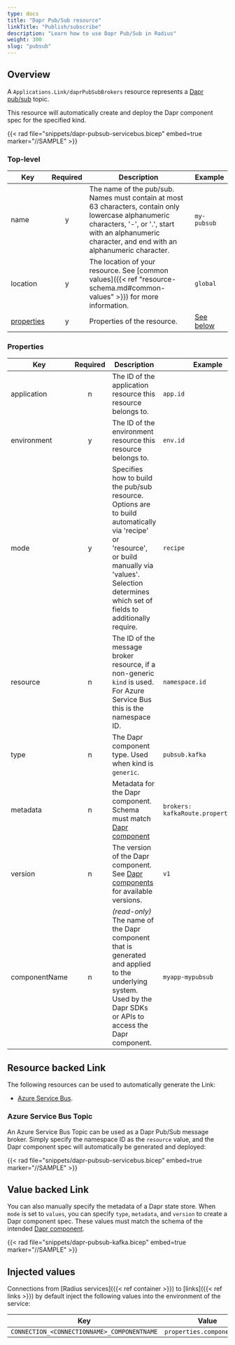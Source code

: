 ```yaml
---
type: docs
title: "Dapr Pub/Sub resource"
linkTitle: "Publish/subscribe"
description: "Learn how to use Dapr Pub/Sub in Radius"
weight: 300
slug: "pubsub"
---
```


## Overview

A `Applications.Link/daprPubSubBrokers` resource represents a [Dapr pub/sub](https://docs.dapr.io/developing-applications/building-blocks/pubsub/pubsub-overview/) topic.

This resource will automatically create and deploy the Dapr component spec for the specified kind.

{{< rad file="snippets/dapr-pubsub-servicebus.bicep" embed=true marker="//SAMPLE" >}}

### Top-level

| Key  | Required | Description | Example |
|------|:--------:|-------------|---------|
| name | y | The name of the pub/sub. Names must contain at most 63 characters, contain only lowercase alphanumeric characters, '-', or '.', start with an alphanumeric character, and end with an alphanumeric character. | `my-pubsub` |
| location | y | The location of your resource. See [common values]({{< ref "resource-schema.md#common-values" >}}) for more information. | `global`
| [properties](#properties) | y | Properties of the resource. | [See below](#properties)

### Properties

| Key  | Required | Description | Example |
|------|:--------:|-------------|---------|
| application | n | The ID of the application resource this resource belongs to. | `app.id`
| environment | y | The ID of the environment resource this resource belongs to. | `env.id`
| mode | y | Specifies how to build the pub/sub resource. Options are to build automatically via 'recipe' or 'resource', or build manually via 'values'. Selection determines which set of fields to additionally require. | `recipe`
| resource | n | The ID of the message broker resource, if a non-generic `kind` is used. For Azure Service Bus this is the namespace ID. | `namespace.id`
| type | n |The Dapr component type. Used when kind is `generic`. | `pubsub.kafka` |
| metadata | n | Metadata for the Dapr component. Schema must match [Dapr component](https://docs.dapr.io/reference/components-reference/supported-pubsub/) | `brokers: kafkaRoute.properties.url` |
| version | n | The version of the Dapr component. See [Dapr components](https://docs.dapr.io/reference/components-reference/supported-pubsub/) for available versions. | `v1` |
| componentName | n | _(read-only)_ The name of the Dapr component that is generated and applied to the underlying system. Used by the Dapr SDKs or APIs to access the Dapr component. | `myapp-mypubsub` |

## Resource backed Link

The following resources can be used to automatically generate the Link:

- [Azure Service Bus](https://docs.microsoft.com/en-us/azure/service-bus-messaging/service-bus-messaging-overview).

### Azure Service Bus Topic

An Azure Service Bus Topic can be used as a Dapr Pub/Sub message broker. Simply specify the namespace ID as the `resource` value, and the Dapr component spec will automatically be generated and deployed:

{{< rad file="snippets/dapr-pubsub-servicebus.bicep" embed=true marker="//SAMPLE" >}}

## Value backed Link

You can also manually specify the metadata of a Dapr state store. When `mode` is set to `values`, you can specify `type`, `metadata`, and `version` to create a Dapr component spec. These values must match the schema of the intended [Dapr component](https://docs.dapr.io/reference/components-reference/supported-pubsub/).

{{< rad file="snippets/dapr-pubsub-kafka.bicep" embed=true marker="//SAMPLE" >}}

## Injected values

Connections from [Radius services]({{< ref container >}}) to [links]({{< ref links >}}) by default inject the following values into the environment of the service:

| Key | Value |
|-----|-------|
| `CONNECTION_<CONNECTIONNAME>_COMPONENTNAME` | `properties.componentName` |
